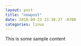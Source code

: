 ```yaml
---
layout: post
title: "newpost"
date: 2018-09-23 23:30:27 -0700
categories: linux
---
```


This is some sample content

